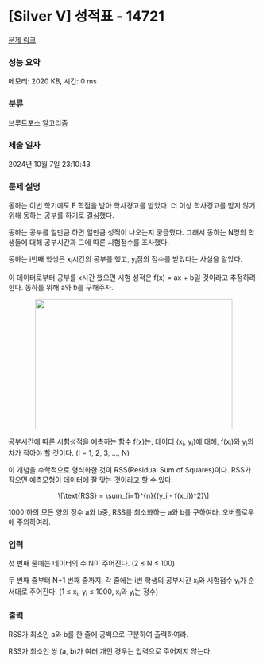 # [Silver V] 성적표 - 14721 

[문제 링크](https://www.acmicpc.net/problem/14721) 

### 성능 요약

메모리: 2020 KB, 시간: 0 ms

### 분류

브루트포스 알고리즘

### 제출 일자

2024년 10월 7일 23:10:43

### 문제 설명

<p>동하는 이번 학기에도 F 학점을 받아 학사경고를 받았다. 더 이상 학사경고를 받지 않기 위해 동하는 공부를 하기로 결심했다.</p>

<p>동하는 공부를 얼만큼 하면 얼만큼 성적이 나오는지 궁금했다. 그래서 동하는 N명의 학생들에 대해 공부시간과 그에 따른 시험점수를 조사했다.</p>

<p>동하는 i번째 학생은 x<sub>i</sub>시간의 공부를 했고, y<sub>i</sub>점의 점수를 받았다는 사실을 알았다.</p>

<p>이 데이터로부터 공부를 x시간 했으면 시험 성적은 f(x) = ax + b일 것이라고 추정하려 한다. 동하를 위해 a와 b를 구해주자.</p>

<p style="text-align:center"><img alt="" src="" style="height:262px; width:397px"></p>

<p>공부시간에 따른 시험성적을 예측하는 함수 f(x)는, 데이터 (x<sub>i</sub>, y<sub>i</sub>)에 대해, f(x<sub>i</sub>)와 y<sub>i</sub>의 차가 작아야 할 것이다. (I = 1, 2, 3, …, N)</p>

<p>이 개념을 수학적으로 형식화한 것이 RSS(Residual Sum of Squares)이다. RSS가 작으면 예측모형이 데이터에 잘 맞는 것이라고 할 수 있다.</p>

<p style="text-align:center">\[\text{RSS} = \sum_{i=1}^{n}{(y_i - f(x_i))^2}\]</p>

<p>100이하의 모든 양의 정수 a와 b중, RSS를 최소화하는 a와 b를 구하여라. 오버플로우에 주의하여라.</p>

### 입력 

 <p>첫 번째 줄에는 데이터의 수 N이 주어진다. (2 ≤ N ≤ 100)</p>

<p>두 번째 줄부터 N+1 번째 줄까지, 각 줄에는 i번 학생의 공부시간 x<sub>i</sub>와 시험점수 y<sub>i</sub>가 순서대로 주어진다. (1 ≤ x<sub>i</sub>, y<sub>i</sub> ≤ 1000, x<sub>i</sub>와 y<sub>i</sub>는 정수)</p>

### 출력 

 <p>RSS가 최소인 a와 b를 한 줄에 공백으로 구분하여 출력하여라.</p>

<p>RSS가 최소인 쌍 (a, b)가 여러 개인 경우는 입력으로 주어지지 않는다.</p>

